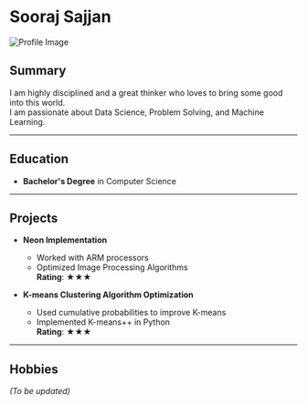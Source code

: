 # Sooraj Sajjan

![Profile Image](https://tse1.mm.bing.net/th?id=OIP.Gh8QtnFEh8LOj1a6-Q88FQHaFj&pid=Api&P=0&h=220)

## Summary
I am highly disciplined and a great thinker who loves to bring some good into this world.  
I am passionate about Data Science, Problem Solving, and Machine Learning.

---

## Education
- **Bachelor's Degree** in Computer Science

---

## Projects
- **Neon Implementation**
  - Worked with ARM processors
  - Optimized Image Processing Algorithms  
  **Rating**: ★★★

- **K-means Clustering Algorithm Optimization**
  - Used cumulative probabilities to improve K-means
  - Implemented K-means++ in Python  
  **Rating**: ★★★

---

## Hobbies
*(To be updated)*

